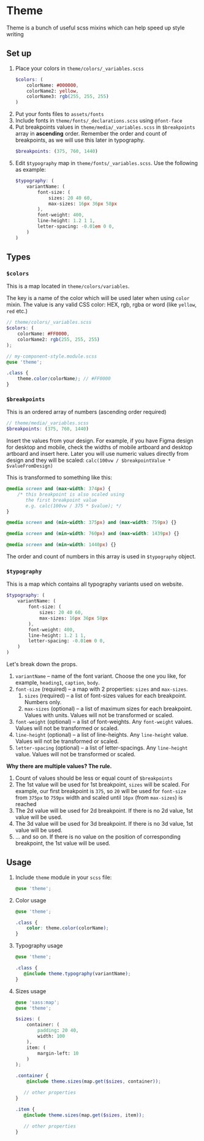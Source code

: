 # Theme
Theme is a bunch of useful scss mixins which can help speed up style writing

## Set up
1. Place your colors in `theme/colors/_variables.scss`
   ```scss
   $colors: (
       colorName: #000000,
       colorName2: yellow,
       colorName3: rgb(255, 255, 255)
   )
   ```
2. Put your fonts files to `assets/fonts`
3. Include fonts in `theme/fonts/_declarations.scss` using `@font-face`
4. Put breakpoints values in `theme/media/_variables.scss` in `$breakpoints` array in **ascending** order. Remember the order and count of breakpoints, as we will use this later in typography.
    ```scss
    $breakpoints: (375, 760, 1440)
    ```
5. Edit `$typography` map in `theme/fonts/_variables.scss`. Use the following as example:
    ```scss
    $typography: (
        variantName: (
            font-size: (
                sizes: 20 40 60,
                max-sizes: 16px 36px 58px
            ),
            font-weight: 400,
            line-height: 1.2 1 1,
            letter-spacing: -0.01em 0 0,
        )
    )
    ```

## Types
### `$colors`
This is a map located in `theme/colors/variables`.

The key is a name of the color which will be used later when using `color` mixin.
The value is any valid CSS color: HEX, rgb, rgba or word (like `yellow`, `red` etc.)

```scss
// theme/colors/_variables.scss
$colors: (
    colorName: #FF0000,
    colorName2: rgb(255, 255, 255)
);
```
```scss
// my-component-style.module.scss
@use 'theme';

.class {
    theme.color(colorName); // #FF0000
}
```

### `$breakpoints`
This is an ordered array of numbers (ascending order required)
```scss
// theme/media/_variables.scss
$breakpoints: (375, 760, 1440)
```
Insert the values from your design. For example, if you have Figma design for desktop and mobile, check the widths of mobile artboard and desktop artboard and insert here. Later you will use numeric values directly from design and they will be scaled: `calc(100vw / $breakpointValue * $valueFromDesign)`

This is transformed to something like this:
```css
@media screen and (max-width: 374px) {
    /* this breakpoint is also scaled using 
       the first breakpoint value
       e.g. calc(100vw / 375 * $value); */
}

@media screen and (min-width: 375px) and (max-width: 759px) {}

@media screen and (min-width: 760px) and (max-width: 1439px) {}

@media screen and (min-width: 1440px) {}
```

The order and count of numbers in this array is used in `$typography` object.

### `$typography`
This is a map which contains all typography variants used on website.

```scss
$typography: (
    variantName: (
        font-size: (
            sizes: 20 40 60,
            max-sizes: 16px 36px 58px
        ),
        font-weight: 400,
        line-height: 1.2 1 1,
        letter-spacing: -0.01em 0 0,
    )
)
```

Let's break down the props.
1. `variantName` – name of the font variant. Choose the one you like, for example, `heading1`, `caption`, `body`.
2. `font-size` (required) – a map with 2 properties: `sizes` and `max-sizes`.
   1. `sizes` (required) – a list of font-sizes values for each breakpoint. Numbers only.
   2. `max-sizes` (optional) – a list of maximum sizes for each breakpoint. Values with units. Values will not be transformed or scaled.
3. `font-weight` (optional) – a list of font-weights. Any `font-weight` values. Values will not be transformed or scaled.
4. `line-height` (optional) – a list of line-heights. Any `line-height` value. Values will not be transformed or scaled.
5. `letter-spacing` (optional) – a list of letter-spacings. Any `line-height` value. Values will not be transformed or scaled.

**Why there are multiple values? The rule.**
1. Count of values should be less or equal count of `$breakpoints`
2. The 1st value will be used for 1st breakpoint, `sizes` will be scaled. For example, our first breakpoint is `375`, so `20` will be used for `font-size` from `375px` to `759px` width and scaled until `16px` (from `max-sizes`) is reached
3. The 2d value will be used for 2d breakpoint. If there is no 2d value, 1st value will be used.
4. The 3d value will be used for 3d breakpoint. If there is no 3d value, 1st value will be used.
5. ... and so on. If there is no value on the position of corresponding breakpoint, the 1st value will be used.

## Usage
1. Include `theme` module in your `scss` file:
    ```scss
    @use 'theme';
    ```
2. Color usage
   ```scss
   @use 'theme';
   
   .class {
       color: theme.color(colorName);
   }
   ```
3. Typography usage
   ```scss
   @use 'theme';
   
   .class {
      @include theme.typography(variantName);
   }
   ```
4. Sizes usage
   ```scss
   @use 'sass:map';
   @use 'theme';
   
   $sizes: (
       container: (
           padding: 20 40,
           width: 100
       ),
       item: (
           margin-left: 10
       )
   );
   
   .container {
       @include theme.sizes(map.get($sizes, container));
   
      // other properties
   }
   
   .item {
      @include theme.sizes(map.get($sizes, item));
      
      // other properties
   }
   ```
